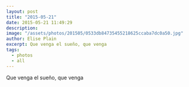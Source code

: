 ```yaml
---
layout: post
title: "2015-05-21"
date: 2015-05-21 11:49:29
description: 
image: "/assets/photos/201505/0533db84735455218625ccaba7dc0a50.jpg"
author: Elise Plain
excerpt: Que venga el sueño, que venga
tags: 
  - photos
  - all
---
```


Que venga el sueño, que venga
<p></p>
